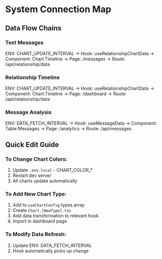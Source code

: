 # System Connection Map

## Data Flow Chains

### Text Messages
ENV: CHART_UPDATE_INTERVAL → 
Hook: useRelationshipChartData → 
Component: Chart.Timeline → 
Page: /messages → 
Route: /api/relationship/data

### Relationship Timeline
ENV: CHART_UPDATE_INTERVAL → 
Hook: useRelationshipChartData → 
Component: Chart.Timeline → 
Page: /dashboard → 
Route: /api/relationship/data

### Message Analysis
ENV: DATA_FETCH_INTERVAL → 
Hook: useMessageData → 
Component: Table.Messages → 
Page: /analytics → 
Route: /api/messages

## Quick Edit Guide

### To Change Chart Colors:
1. Update `.env.local` - CHART_COLOR_*
2. Restart dev server
3. All charts update automatically

### To Add New Chart Type:
1. Add to `useChartConfig` types array
2. Create `Chart.[NewType].tsx`
3. Add data transformation to relevant hook
4. Import in dashboard page

### To Modify Data Refresh:
1. Update ENV: DATA_FETCH_INTERVAL
2. Hook automatically picks up change